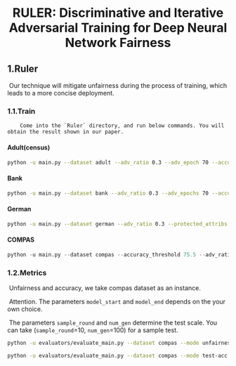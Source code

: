 # <center>RULER: Discriminative and Iterative Adversarial Training for Deep Neural Network Fairness</center>

## 1.Ruler

​		Our technique  will  mitigate unfairness during the process of training, which leads to a more concise deployment.

### 1.1.Train

  		Come into the `Ruler` directory, and run below commands. You will obtain the result shown in our paper.

#### Adult(census)

```bash
python -u main.py --dataset adult --adv_ratio 0.3 --adv_epoch 70 --accuracy_threshold 83.5 --protected_attribs 0 6 7 --gpu_id 0 --save_path results_adult
```

#### Bank

```bash
python -u main.py --dataset bank --adv_ratio 0.3 --adv_epochs 70 --accuracy_threshold 89.5 --protected_attribs 0   --save_path result_bank  
```



#### German

```bash
python -u main.py --dataset german --adv_ratio 0.3 --protected_attribs 6 9 --accuracy_threshold 77.0 --save_path results_german --lr 0.003
```





#### COMPAS

```python
python -u main.py --dataset compas --accuracy_threshold 75.5 --adv_ratio 0.3 --protected_attribs 2 --save_path results_compas --adv_epochs 70
```



### 1.2.Metrics

​		Unfairness and accuracy, we take compas dataset as an instance.

​		Attention.  The parameters `model_start` and `model_end` depends on the your own choice.

​		The parameters `sample_round` and  `num_gen` determine the test scale.  You can take  (`sample_round`=10, `num_gen`=100) for a sample test.

```bash
python -u evaluators/evaluate_main.py --dataset compas --mode unfairness --model_start XX --model_end XX --model_path results_compas/train  --sample_round 100 --num_gen 10000

python -u evaluators/evaluate_main.py --dataset compas --mode test-acc --model_start XX --model_end XX --model_path results_compas/train  
```



